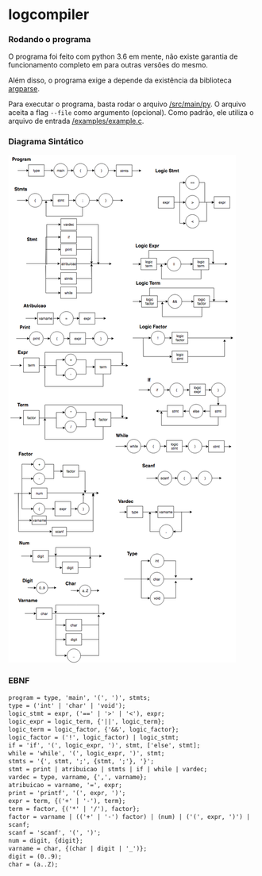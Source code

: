 # logcompiler

### Rodando o programa

O programa foi feito com python 3.6 em mente, não existe garantia de funcionamento completo em para outras versões do mesmo.

Além disso, o programa exige a depende da existência da biblioteca [argparse](https://docs.python.org/3/library/argparse.html).

Para executar o programa, basta rodar o arquivo [/src/main/py](/src/main.py). O arquivo aceita a flag `--file` como argumento (opcional). Como padrão, ele utiliza o arquivo de entrada [/examples/example.c](/examples/example.c).

### Diagrama Sintático

![](img/diagrama_c.png)


### EBNF

```
program = type, 'main', '(', ')', stmts;
type = ('int' | 'char' | 'void');
logic_stmt = expr, ('==' | '>' | '<'), expr;
logic_expr = logic_term, {'||', logic_term};
logic_term = logic_factor, {'&&', logic_factor};
logic_factor = ('!', logic_factor) | logic_stmt;
if = 'if', '(', logic_expr, ')', stmt, ['else', stmt];
while = 'while', '(', logic_expr, ')', stmt;
stmts = '{', stmt, ';', {stmt, ';'}, '}';
stmt = print | atribuicao | stmts | if | while | vardec;
vardec = type, varname, {',', varname};
atribuicao = varname, '=', expr;
print = 'printf', '(', expr, ')';
expr = term, {('+' | '-'), term};
term = factor, {('*' | '/'), factor};
factor = varname | (('+' | '-') factor) | (num) | ('(', expr, ')') | scanf;
scanf = 'scanf', '(', ')';
num = digit, {digit};
varname = char, {(char | digit | '_')};
digit = (0..9);
char = (a..Z);
```
